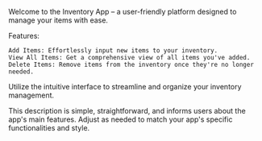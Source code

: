 Welcome to the Inventory App – a user-friendly platform designed to manage your items with ease.

Features:

    Add Items: Effortlessly input new items to your inventory.
    View All Items: Get a comprehensive view of all items you've added.
    Delete Items: Remove items from the inventory once they're no longer needed.

Utilize the intuitive interface to streamline and organize your inventory management.

This description is simple, straightforward, and informs users about the app's main features. Adjust as needed to match your app's specific functionalities and style.
